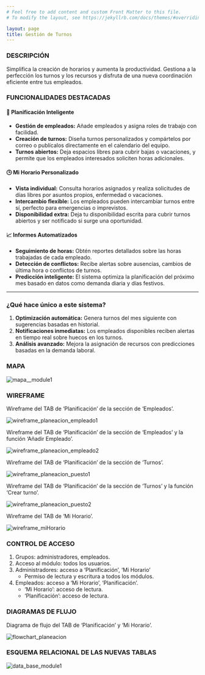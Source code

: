 ```yaml
---
# Feel free to add content and custom Front Matter to this file.
# To modify the layout, see https://jekyllrb.com/docs/themes/#overriding-theme-defaults

layout: page
title: Gestión de Turnos
---
```

### DESCRIPCIÓN
Simplifica la creación de horarios y aumenta la productividad. Gestiona a la perfección los turnos y los recursos y disfruta de una nueva coordinación eficiente entre tus empleados.

### **FUNCIONALIDADES DESTACADAS**

#### **📅 Planificación Inteligente**
- **Gestión de empleados:** Añade empleados y asigna roles de trabajo con facilidad.  
- **Creación de turnos:** Diseña turnos personalizados y compártelos por correo o publícalos directamente en el calendario del equipo.  
- **Turnos abiertos:** Deja espacios libres para cubrir bajas o vacaciones, y permite que los empleados interesados soliciten horas adicionales.  

#### **🕒 Mi Horario Personalizado**
- **Vista individual:** Consulta horarios asignados y realiza solicitudes de días libres por asuntos propios, enfermedad o vacaciones.  
- **Intercambio flexible:** Los empleados pueden intercambiar turnos entre sí, perfecto para emergencias o imprevistos.  
- **Disponibilidad extra:** Deja tu disponibilidad escrita para cubrir turnos abiertos y ser notificado si surge una oportunidad.  

#### **📈 Informes Automatizados**
- **Seguimiento de horas:** Obtén reportes detallados sobre las horas trabajadas de cada empleado.  
- **Detección de conflictos:** Recibe alertas sobre ausencias, cambios de última hora o conflictos de turnos.  
- **Predicción inteligente:** El sistema optimiza la planificación del próximo mes basado en datos como demanda diaria y días festivos.  

---
### **¿Qué hace único a este sistema?**
1. **Optimización automática:** Genera turnos del mes siguiente con sugerencias basadas en historial.  
2. **Notificaciones inmediatas:** Los empleados disponibles reciben alertas en tiempo real sobre huecos en los turnos.  
3. **Análisis avanzado:** Mejora la asignación de recursos con predicciones basadas en la demanda laboral.

### MAPA

![mapa__module1](img/mapa__module1.jpg)


### WIREFRAME

Wireframe del TAB de ‘Planificación’ de la sección de ‘Empleados’.

![wireframe_planeacion_empleado1](img/wireframe_planeacion_empleado1.jpg)

Wireframe del TAB de ‘Planificación’ de la sección de ‘Empleados’ y la función ‘Añadir Empleado’.

![wireframe_planeacion_empleado2](img/wireframe_planeacion_empleado2.jpg)

Wireframe del TAB de ‘Planificación’ de la sección de ‘Turnos’.

![wireframe_planeacion_puesto1](img/wireframe_planeacion_puesto1.jpg)

Wireframe del TAB de ‘Planificación’ de la sección de ‘Turnos’ y la función ‘Crear turno’.

![wireframe_planeacion_puesto2](img/wireframe_planeacion_puesto2.jpg)

Wireframe del TAB de ‘Mi Horario’.

![wireframe_miHorario](img/wireframe_miHorario.jpg)


### CONTROL DE ACCESO

1. Grupos: administradores, empleados.
2. Acceso al módulo: todos los usuarios.
3. Administradores: acceso a ‘Planificación’, ‘Mi Horario’ 
	- Permiso de lectura y escritura a todos los módulos.
4. Empleados: acceso a ‘Mi Horario’, ‘Planificación’.
	- ‘Mi Horario’: acceso de lectura.
	- ‘Planificación’: acceso de lectura.


### DIAGRAMAS DE FLUJO

Diagrama de flujo del TAB de ‘Planificación’ y ‘Mi Horario’.

![flowchart_planeacion](img/flowchart_planeacion.jpg)


### ESQUEMA RELACIONAL DE LAS NUEVAS TABLAS

![data_base_module1](img/data_base_module1.jpg)

